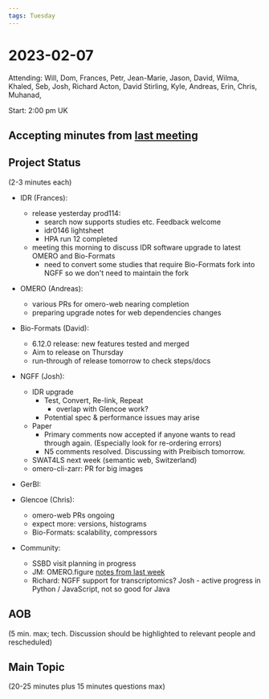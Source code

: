 ```yaml
---
tags: Tuesday
---
```


# 2023-02-07

Attending: Will, Dom, Frances, Petr, Jean-Marie, Jason, David, Wilma, Khaled, Seb, Josh, Richard Acton, David Stirling, Kyle, Andreas, Erin, Chris, Muhanad, 

Start: 2:00 pm UK

## Accepting minutes from [last meeting](https://github.com/ome/meeting-minutes)

## Project Status

(2-3 minutes each)

- IDR (Frances):
    - release yesterday prod114:
        - search now supports studies etc. Feedback welcome
        - idr0146 lightsheet
        - HPA run 12 completed
    - meeting this morning to discuss IDR software upgrade to latest OMERO and Bio-Formats
        - need to convert some studies that require Bio-Formats fork into NGFF so we don't need to maintain the fork

- OMERO (Andreas):
    - various PRs for omero-web nearing completion
    - preparing upgrade notes for web dependencies changes

- Bio-Formats (David):
    - 6.12.0 release: new features tested and merged
    - Aim to release on Thursday
    - run-through of release tomorrow to check steps/docs

- NGFF (Josh):
  - IDR upgrade
    - Test, Convert, Re-link, Repeat
        - overlap with Glencoe work?
    - Potential spec & performance issues may arise
  - Paper
    - Primary comments now accepted if anyone wants to read through again. (Especially look for re-ordering errors)
    - N5 comments resolved. Discussing with Preibisch tomorrow.
  - SWAT4LS next week (semantic web, Switzerland)
  - omero-cli-zarr: PR for big images

- GerBI:

- Glencoe (Chris):
    - omero-web PRs ongoing
    - expect more: versions, histograms
    - Bio-Formats: scalability, compressors

- Community:
    - SSBD visit planning in progress
    - JM: OMERO.figure [notes from last week](https://docs.google.com/document/d/1tX8yzsKx2tPMkXNmmqq7t-O-6cET3FqV_9wKhKEjiJM/edit#heading=h.9cwnpb3shgro) 
    - Richard: NGFF support for transcriptomics? Josh - active progress in Python / JavaScript, not so good for Java

## AOB

(5 min. max; tech. Discussion should be highlighted to relevant people and rescheduled)

## Main Topic

(20-25 minutes plus 15 minutes questions max)
